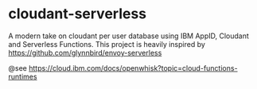 # cloudant-serverless
A modern take on cloudant per user database using IBM AppID, Cloudant and Serverless Functions. This project is heavily inspired by https://github.com/glynnbird/envoy-serverless


@see https://cloud.ibm.com/docs/openwhisk?topic=cloud-functions-runtimes

